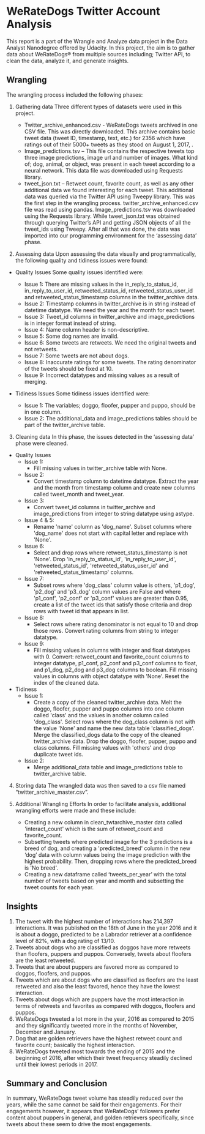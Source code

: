 # WeRateDogs Twitter Account Analysis
This report is a part of the Wrangle and Analyze data project in the Data Analyst Nanodegree offered by  Udacity. In this project, the aim is to gather data about WeRateDogs® from multiple sources including; Twitter API, to clean the data, analyze it, and generate insights.

## Wrangling
The wrangling process included the following phases:
1. Gathering data
Three different types of datasets were used in this project.
    - Twitter_archive_enhanced.csv - WeRateDogs tweets archived in one CSV file. This was directly downloaded. This archive contains basic tweet data (tweet ID, timestamp, text, etc.) for 2356 which have ratings out of their 5000+ tweets as they stood on August 1, 2017, .
    - Image_predictions.tsv – This file contains the respective tweets top three image predictions, image url and number of images. What kind of; dog, animal, or object, was present in each tweet according to a neural network. This data file was downloaded using Requests library.
    - tweet_json.txt – Retweet count, favorite count, as well as any other additional data we found interesting for each tweet. This additional data was queried via the Twitter API using Tweepy library.
    This was the first step in the wrangling process. twitter_archive_enhanced.csv file was read using pandas. Image_predictions.tsv was downloaded using the Requests library. While tweet_json.txt was obtained through querying Twitter’s API and getting JSON objects of all the tweet_ids using Tweepy. After all that was done, the data was imported into our programming environment for the ‘assessing data’ phase.

2. Assessing data
Upon assessing the data visually and programmatically, the following quality and tidiness issues were found:
- Quality Issues
  Some quality issues identified were: 
  - Issue 1: There are missing values in the in_reply_to_status_id, in_reply_to_user_id, retweeted_status_id, retweeted_status_user_id and retweeted_status_timestamp columns in the twitter_archive data.
  - Issue 2: Timestamp columns in twitter_archive is in string instead of datetime datatype. We need the year and the month for each tweet.
  - Issue 3: Tweet_id columns in twitter_archive and image_predictions is in integer format instead of string.
  - Issue 4: Name column header is non-descriptive.
  - Issue 5: Some dog names are invalid.
  - Issue 6: Some tweets are retweets. We need the original tweets and not retweets.
  - Issue 7: Some tweets are not about dogs.
  - Issue 8: Inaccurate ratings for some tweets. The rating denominator of the tweets should be fixed at 10.
  - Issue 9: Incorrect datatypes and missing values as a result of merging.

- Tidiness Issues
Some tidiness issues identified were:
    - Issue 1: The variables; doggo, floofer, pupper and puppo, should be in one column.
    - Issue 2: The additional_data and image_predictions tables should be part of the twitter_archive table.

3. Cleaning data
In this phase, the issues detected in the ‘assessing data’ phase were cleaned.
- Quality Issues
    - Issue 1:
         - Fill missing values in twitter_archive table with None.
    - Issue 2:
        - Convert timestamp column to datetime datatype. Extract the year and the month from timestamp column and create new columns called tweet_month and tweet_year.
    - Issue 3:
        - Convert tweet_id columns in twitter_archive and image_predictions from integer to string datatype 
using astype.
    - Issue 4 & 5:
        - Rename 'name' column as 'dog_name'. Subset columns where 'dog_name' does not start with capital letter and replace with 'None'.
    - Issue 6:
        - Select and drop rows where retweet_status_timestamp is not 'None'. Drop 'in_reply_to_status_id', 'in_reply_to_user_id', 'retweeted_status_id', 'retweeted_status_user_id' and 'retweeted_status_timestamp' columns.
    - Issue 7:
        - Subset rows where 'dog_class' column value is others, 'p1_dog', 'p2_dog' and 'p3_dog' column values are False and where 'p1_conf', 'p2_conf' or 'p3_conf' values are greater than 0.95, create a list of the tweet ids that satisfy those criteria and drop rows with tweet id that appears in list.
    - Issue 8:
        - Select rows where rating denominator is not equal to 10 and drop those rows. Convert rating columns from string to integer datatype.
    - Issue 9:
        - Fill missing values in columns with integer and float datatypes with 0. Convert: retweet_count and favorite_count columns to integer datatype, p1_conf, p2_conf and p3_conf columns to float, and p1_dog, p2_dog and p3_dog columns to boolean. Fill missing values in columns with object datatype with 'None'. Reset the index of the cleaned data.
- Tidiness
    - Issue 1:
        - Create a copy of the cleaned twitter_archive data. Melt the doggo, floofer, pupper and puppo columns into one column called 'class' and the values in another column called 'dog_class'. Select rows where the dog_class column is not with the value 'None' and name the new data table 'classified_dogs'. Merge the classified_dogs data to the copy of the cleaned twitter_archive data. Drop the doggo, floofer, pupper, puppo and class columns. Fill missing values with 'others' and drop duplicate tweet ids.
    - Issue 2:
        - Merge additional_data table and image_predictions table to twitter_archive table.

4. Storing data
The wrangled data was then saved to a csv file named “twitter_archive_master.csv”.

5. Additional Wrangling Efforts
In order to facilitate analysis, additional wrangling efforts were made and these include:
    - Creating a new column in clean_twtarchive_master data called 'interact_count' which is the sum of retweet_count and favorite_count.
    - Subsetting tweets where predicted image for the 3 predictions is a breed of dog, and creating a 'predicted_breed' column in the new ‘dog’ data with column values being the image prediction with the highest probability. Then, dropping rows where the predicted_breed is 'No breed'.
    - Creating a new dataframe called ‘tweets_per_year’ with the total number of tweets based on year and month and subsetting the tweet counts for each year.
    
## Insights
1. The tweet with the highest number of interactions has 214,397 interactions. It was published on the 18th of June in the year 2016 and it is about a doggo, predicted to be a Labrador retriever at a confidence level of 82%, with a dog rating of 13/10.
2. Tweets about dogs who are classified as doggos have more retweets than floofers, puppers and puppos. Conversely, tweets about floofers are the least retweeted.
3. Tweets that are about puppers are favored more as compared to doggos, floofers, and puppos.
4. Tweets which are about dogs who are classified as floofers are the least retweeted and also the least favored, hence they have the lowest interaction.
5. Tweets about dogs which are puppers have the most interaction in terms of retweets and favorites as compared with doggos, floofers and puppos.
6. WeRateDogs tweeted a lot more in the year, 2016 as compared to 2015 and they significantly tweeted more in the months of November, December and January.
7. Dog that are golden retrievers have the highest retweet count and favorite count; basically the highest interaction.
8. WeRateDogs tweeted most towards the ending of 2015 and the beginning of 2016, after which their tweet frequency steadily declined until their lowest periods in 2017.

## Summary and Conclusion
In summary, WeRateDogs tweet volume has steadily reduced over the years, while the same cannot be said for their engagements. For their engagements however, it appears that WeRateDogs’ followers prefer content about puppers in general, and golden retrievers specifically, since tweets about these seem to drive the most engagements.
